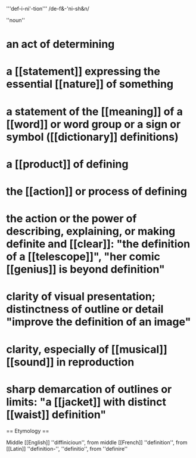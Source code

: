 '''def-i-ni'-tion'''     /de-f&-'ni-sh&n/

''noun''

# an act of determining
# a [[statement]] expressing the essential [[nature]] of something
# a statement of the [[meaning]] of a [[word]] or word group or a sign or symbol ([[dictionary]] definitions)
# a [[product]] of defining
# the [[action]] or process of defining
# the action or the power of describing, explaining, or making definite and [[clear]]: "the definition of a [[telescope]]", "her comic [[genius]] is beyond definition"
# clarity of visual presentation; distinctness of outline or detail "improve the definition of an image"
# clarity, especially of [[musical]] [[sound]] in reproduction
# sharp demarcation of outlines or limits: "a [[jacket]] with distinct [[waist]] definition"

== Etymology ==

Middle [[English]] ''diffinicioun'', from middle [[French]] ''definition'', from [[Latin]] ''definition-'', ''definitio'', from ''definire''